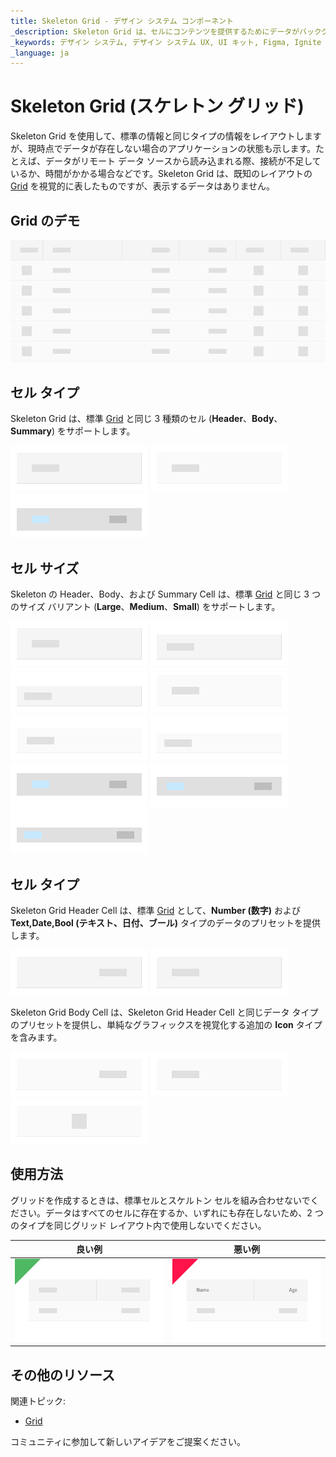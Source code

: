 ```yaml
---
title: Skeleton Grid - デザイン システム コンポーネント
_description: Skeleton Grid は、セルにコンテンツを提供するためにデータがバックグラウンドで読み込まれているときに表示される Grid コンポーネントです。
_keywords: デザイン システム, デザイン システム UX, UI キット, Figma, Ignite UI for Angular, Angular, Angular デザイン システム, Figma からコードをエクスポート, Angular 用のデザイン キット, Figma HTML, Figma to HTML, Figma UI キット
_language: ja
---
```


# Skeleton Grid (スケレトン グリッド)

Skeleton Grid を使用して、標準の情報と同じタイプの情報をレイアウトしますが、現時点でデータが存在しない場合のアプリケーションの状態も示します。たとえば、データがリモート データ ソースから読み込まれる際、接続が不足しているか、時間がかかる場合などです。Skeleton Grid は、既知のレイアウトの [Grid](grid.md) を視覚的に表したものですが、表示するデータはありません。

## Grid のデモ

<img class="responsive-img" src="../images/grid_skeleton_demo.png" srcset="../images/grid_skeleton_demo@2x.png 2x" />

## セル タイプ

Skeleton Grid は、標準 [Grid](grid.md) と同じ 3 種類のセル (**Header**、**Body**、**Summary**) をサポートします。

<img class="responsive-img" src="../images/grid_skeleton_cell_header.png" srcset="../images/grid_skeleton_cell_header@2x.png 2x" />
<img class="responsive-img" src="../images/grid_skeleton_cell_body.png" srcset="../images/grid_skeleton_cell_body@2x.png 2x" />
<img class="responsive-img" src="../images/grid_skeleton_cell_summary.png" srcset="../images/grid_skeleton_cell_summary@2x.png 2x" />

## セル サイズ

Skeleton の Header、Body、および Summary Cell は、標準 [Grid](grid.md) と同じ 3 つのサイズ バリアント (**Large**、**Medium**、**Small**) をサポートします。

<img class="responsive-img" src="../images/grid_skeleton_cell_header_large.png" srcset="../images/grid_skeleton_cell_header_large@2x.png 2x" />
<img class="responsive-img" src="../images/grid_skeleton_cell_header_medium.png" srcset="../images/grid_skeleton_cell_header_medium@2x.png 2x" />
<img class="responsive-img" src="../images/grid_skeleton_cell_header_small.png" srcset="../images/grid_skeleton_cell_header_small@2x.png 2x" />
<img class="responsive-img" src="../images/grid_skeleton_cell_body_large.png" srcset="../images/grid_skeleton_cell_body_large@2x.png 2x" />
<img class="responsive-img" src="../images/grid_skeleton_cell_body_medium.png" srcset="../images/grid_skeleton_cell_body_medium@2x.png 2x" />
<img class="responsive-img" src="../images/grid_skeleton_cell_body_small.png" srcset="../images/grid_skeleton_cell_body_small@2x.png 2x" />
<img class="responsive-img" src="../images/grid_skeleton_cell_summary_large.png" srcset="../images/grid_skeleton_cell_summary_large@2x.png 2x" />
<img class="responsive-img" src="../images/grid_skeleton_cell_summary_medium.png" srcset="../images/grid_skeleton_cell_summary_medium@2x.png 2x" />
<img class="responsive-img" src="../images/grid_skeleton_cell_summary_small.png" srcset="../images/grid_skeleton_cell_summary_small@2x.png 2x" />

## セル タイプ

Skeleton Grid Header Cell は、標準 [Grid](grid.md) として、**Number (数字)** および **Text,Date,Bool (テキスト、日付、ブール)** タイプのデータのプリセットを提供します。

<img class="responsive-img" src="../images/grid_skeleton_cell_header_number.png" srcset="../images/grid_skeleton_cell_header_number@2x.png 2x" />
<img class="responsive-img" src="../images/grid_skeleton_cell_header_text.png" srcset="../images/grid_skeleton_cell_header_text@2x.png 2x" />

Skeleton Grid Body Cell は、Skeleton Grid Header Cell と同じデータ タイプのプリセットを提供し、単純なグラフィックスを視覚化する追加の **Icon** タイプを含みます。

<img class="responsive-img" src="../images/grid_skeleton_cell_body_number.png" srcset="../images/grid_skeleton_cell_body_number@2x.png 2x" />
<img class="responsive-img" src="../images/grid_skeleton_cell_body_text.png" srcset="../images/grid_skeleton_cell_body_text@2x.png 2x" />
<img class="responsive-img" src="../images/grid_skeleton_cell_body_icon.png" srcset="../images/grid_skeleton_cell_body_icon@2x.png 2x" />

## 使用方法

グリッドを作成するときは、標準セルとスケルトン セルを組み合わせないでください。データはすべてのセルに存在するか、いずれにも存在しないため、2 つのタイプを同じグリッド レイアウト内で使用しないでください。

| 良い例                                                                                                | 悪い例                                                                                                 |
| ------------------------------------------------------------------------------------------------- | ----------------------------------------------------------------------------------------------------- |
| <img class="responsive-img" src="../images/grid_skeleton_do1.png" srcset="../images/grid_skeleton_do1@2x.png 2x" /> | <img class="responsive-img" src="../images/grid_skeleton_dont1.png" srcset="../images/grid_skeleton_dont1@2x.png 2x" /> |

## その他のリソース

関連トピック:

- [Grid](grid.md)
  <div class="divider--half"></div>

コミュニティに参加して新しいアイデアをご提案ください。
